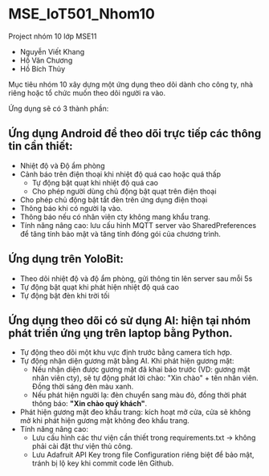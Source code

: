 # MSE_IoT501_Nhom10
Project nhóm 10 lớp MSE11
- Nguyễn Viết Khang
- Hồ Văn Chương
- Hồ Bích Thủy

Mục tiêu nhóm 10 xây dựng một ứng dụng theo dõi dành cho công ty, nhà riêng hoặc tổ chức muốn theo dõi người ra vào.

Ứng dụng sẽ có 3 thành phần:

## Ứng dụng Android để theo dõi trực tiếp các thông tin cần thiết:
- Nhiệt độ và Độ ẩm phòng
- Cảnh báo trên điện thoại khi nhiệt độ quá cao hoặc quá thấp
    - Tự động bật quạt khi nhiệt độ quá cao
    - Cho phép người dùng chủ động bật quạt trên điện thoại
- Cho phép chủ động bật tắt đèn trên ứng dụng điện thoại
- Thông báo khi có người lạ vào.
- Thông báo nếu có nhân viên cty không mang khẩu trang.
- Tính năng nâng cao: lưu cấu hình MQTT server vào SharedPreferences để tăng tính bảo mật và tăng tính đóng gói của chương trình.

## Ứng dụng trên YoloBit:
- Theo dõi nhiệt độ và độ ẩm phòng, gửi thông tin lên server sau mỗi 5s
- Tự động bật quạt khi phát hiện nhiệt độ quá cao
- Tự động bật đèn khi trời tối

## Ứng dụng theo dõi có sử dụng AI: hiện tại nhóm phát triển ứng ụng trên laptop bằng Python.
- Tự động theo dõi một khu vực định trước bằng camera tích hợp.
- Tự động nhận diện gương mặt bằng AI. Khi phát hiện gương mặt:
    - Nếu nhận diện được gương mặt đã khai báo trước (VD: gương mặt nhân viên cty), sẽ tự động phát lời chào: "Xin chào" + tên nhân viên. Đồng thời sáng đèn màu xanh.
    - Nếu phát hiện người lạ: đèn chuyển sang màu đỏ, đồng thời phát thông báo: **"Xin chào quý khách"**.
- Phát hiện gương mặt đeo khẩu trang: kích hoạt mở cửa, cửa sẽ không mở khi phát hiện gương mặt không đeo khẩu trang.
- Tính năng nâng cao:
    - Lưu cấu hình các thư viện cần thiết trong requirements.txt -> không phải cài đặt thư viện thủ công.
    - Lưu Adafruit API Key trong file Configuration riêng biệt để bảo mật, tránh bị lộ key khi commit code lên Github.
